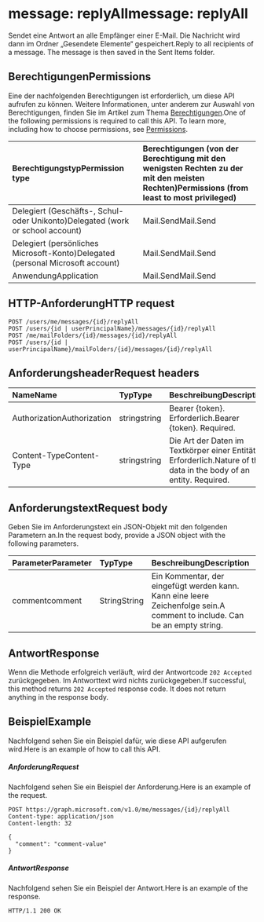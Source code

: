 # <a name="message-replyall"></a><span data-ttu-id="c1fb5-101">message: replyAll</span><span class="sxs-lookup"><span data-stu-id="c1fb5-101">message: replyAll</span></span>

<span data-ttu-id="c1fb5-p101">Sendet eine Antwort an alle Empfänger einer E-Mail. Die Nachricht wird dann im Ordner „Gesendete Elemente“ gespeichert.</span><span class="sxs-lookup"><span data-stu-id="c1fb5-p101">Reply to all recipients of a message. The message is then saved in the Sent Items folder.</span></span>

## <a name="permissions"></a><span data-ttu-id="c1fb5-104">Berechtigungen</span><span class="sxs-lookup"><span data-stu-id="c1fb5-104">Permissions</span></span>
<span data-ttu-id="c1fb5-p102">Eine der nachfolgenden Berechtigungen ist erforderlich, um diese API aufrufen zu können. Weitere Informationen, unter anderem zur Auswahl von Berechtigungen, finden Sie im Artikel zum Thema [Berechtigungen](../../../concepts/permissions_reference.md).</span><span class="sxs-lookup"><span data-stu-id="c1fb5-p102">One of the following permissions is required to call this API. To learn more, including how to choose permissions, see [Permissions](../../../concepts/permissions_reference.md).</span></span>

|<span data-ttu-id="c1fb5-107">Berechtigungstyp</span><span class="sxs-lookup"><span data-stu-id="c1fb5-107">Permission type</span></span>      | <span data-ttu-id="c1fb5-108">Berechtigungen (von der Berechtigung mit den wenigsten Rechten zu der mit den meisten Rechten)</span><span class="sxs-lookup"><span data-stu-id="c1fb5-108">Permissions (from least to most privileged)</span></span>              |
|:--------------------|:---------------------------------------------------------|
|<span data-ttu-id="c1fb5-109">Delegiert (Geschäfts-, Schul- oder Unikonto)</span><span class="sxs-lookup"><span data-stu-id="c1fb5-109">Delegated (work or school account)</span></span> | <span data-ttu-id="c1fb5-110">Mail.Send</span><span class="sxs-lookup"><span data-stu-id="c1fb5-110">Mail.Send</span></span>    |
|<span data-ttu-id="c1fb5-111">Delegiert (persönliches Microsoft-Konto)</span><span class="sxs-lookup"><span data-stu-id="c1fb5-111">Delegated (personal Microsoft account)</span></span> | <span data-ttu-id="c1fb5-112">Mail.Send</span><span class="sxs-lookup"><span data-stu-id="c1fb5-112">Mail.Send</span></span>    |
|<span data-ttu-id="c1fb5-113">Anwendung</span><span class="sxs-lookup"><span data-stu-id="c1fb5-113">Application</span></span> | <span data-ttu-id="c1fb5-114">Mail.Send</span><span class="sxs-lookup"><span data-stu-id="c1fb5-114">Mail.Send</span></span> |

## <a name="http-request"></a><span data-ttu-id="c1fb5-115">HTTP-Anforderung</span><span class="sxs-lookup"><span data-stu-id="c1fb5-115">HTTP request</span></span>
<!-- { "blockType": "ignored" } -->
```http
POST /users/me/messages/{id}/replyAll
POST /users/{id | userPrincipalName}/messages/{id}/replyAll
POST /me/mailFolders/{id}/messages/{id}/replyAll
POST /users/{id | userPrincipalName}/mailFolders/{id}/messages/{id}/replyAll
```
## <a name="request-headers"></a><span data-ttu-id="c1fb5-116">Anforderungsheader</span><span class="sxs-lookup"><span data-stu-id="c1fb5-116">Request headers</span></span>
| <span data-ttu-id="c1fb5-117">Name</span><span class="sxs-lookup"><span data-stu-id="c1fb5-117">Name</span></span>       | <span data-ttu-id="c1fb5-118">Typ</span><span class="sxs-lookup"><span data-stu-id="c1fb5-118">Type</span></span> | <span data-ttu-id="c1fb5-119">Beschreibung</span><span class="sxs-lookup"><span data-stu-id="c1fb5-119">Description</span></span>|
|:---------------|:--------|:----------|
| <span data-ttu-id="c1fb5-120">Authorization</span><span class="sxs-lookup"><span data-stu-id="c1fb5-120">Authorization</span></span>  | <span data-ttu-id="c1fb5-121">string</span><span class="sxs-lookup"><span data-stu-id="c1fb5-121">string</span></span>  | <span data-ttu-id="c1fb5-p103">Bearer {token}. Erforderlich.</span><span class="sxs-lookup"><span data-stu-id="c1fb5-p103">Bearer {token}. Required.</span></span> |
| <span data-ttu-id="c1fb5-124">Content-Type</span><span class="sxs-lookup"><span data-stu-id="c1fb5-124">Content-Type</span></span> | <span data-ttu-id="c1fb5-125">string</span><span class="sxs-lookup"><span data-stu-id="c1fb5-125">string</span></span>  | <span data-ttu-id="c1fb5-p104">Die Art der Daten im Textkörper einer Entität. Erforderlich.</span><span class="sxs-lookup"><span data-stu-id="c1fb5-p104">Nature of the data in the body of an entity. Required.</span></span> |

## <a name="request-body"></a><span data-ttu-id="c1fb5-128">Anforderungstext</span><span class="sxs-lookup"><span data-stu-id="c1fb5-128">Request body</span></span>
<span data-ttu-id="c1fb5-129">Geben Sie im Anforderungstext ein JSON-Objekt mit den folgenden Parametern an.</span><span class="sxs-lookup"><span data-stu-id="c1fb5-129">In the request body, provide a JSON object with the following parameters.</span></span>

| <span data-ttu-id="c1fb5-130">Parameter</span><span class="sxs-lookup"><span data-stu-id="c1fb5-130">Parameter</span></span>    | <span data-ttu-id="c1fb5-131">Typ</span><span class="sxs-lookup"><span data-stu-id="c1fb5-131">Type</span></span>   |<span data-ttu-id="c1fb5-132">Beschreibung</span><span class="sxs-lookup"><span data-stu-id="c1fb5-132">Description</span></span>|
|:---------------|:--------|:----------|
|<span data-ttu-id="c1fb5-133">comment</span><span class="sxs-lookup"><span data-stu-id="c1fb5-133">comment</span></span>|<span data-ttu-id="c1fb5-134">String</span><span class="sxs-lookup"><span data-stu-id="c1fb5-134">String</span></span>|<span data-ttu-id="c1fb5-p105">Ein Kommentar, der eingefügt werden kann. Kann eine leere Zeichenfolge sein.</span><span class="sxs-lookup"><span data-stu-id="c1fb5-p105">A comment to include. Can be an empty string.</span></span>|

## <a name="response"></a><span data-ttu-id="c1fb5-137">Antwort</span><span class="sxs-lookup"><span data-stu-id="c1fb5-137">Response</span></span>

<span data-ttu-id="c1fb5-p106">Wenn die Methode erfolgreich verläuft, wird der Antwortcode `202 Accepted` zurückgegeben. Im Antworttext wird nichts zurückgegeben.</span><span class="sxs-lookup"><span data-stu-id="c1fb5-p106">If successful, this method returns `202 Accepted` response code. It does not return anything in the response body.</span></span>

## <a name="example"></a><span data-ttu-id="c1fb5-140">Beispiel</span><span class="sxs-lookup"><span data-stu-id="c1fb5-140">Example</span></span>
<span data-ttu-id="c1fb5-141">Nachfolgend sehen Sie ein Beispiel dafür, wie diese API aufgerufen wird.</span><span class="sxs-lookup"><span data-stu-id="c1fb5-141">Here is an example of how to call this API.</span></span>
##### <a name="request"></a><span data-ttu-id="c1fb5-142">Anforderung</span><span class="sxs-lookup"><span data-stu-id="c1fb5-142">Request</span></span>
<span data-ttu-id="c1fb5-143">Nachfolgend sehen Sie ein Beispiel der Anforderung.</span><span class="sxs-lookup"><span data-stu-id="c1fb5-143">Here is an example of the request.</span></span>
<!-- {
  "blockType": "request",
  "name": "message_replyall"
}-->
```http
POST https://graph.microsoft.com/v1.0/me/messages/{id}/replyAll
Content-type: application/json
Content-length: 32

{
  "comment": "comment-value"
}
```


##### <a name="response"></a><span data-ttu-id="c1fb5-144">Antwort</span><span class="sxs-lookup"><span data-stu-id="c1fb5-144">Response</span></span>
<span data-ttu-id="c1fb5-145">Nachfolgend sehen Sie ein Beispiel der Antwort.</span><span class="sxs-lookup"><span data-stu-id="c1fb5-145">Here is an example of the response.</span></span>
<!-- {
  "blockType": "response",
  "truncated": true
} -->
```http
HTTP/1.1 200 OK
```

<!-- uuid: 8fcb5dbc-d5aa-4681-8e31-b001d5168d79
2015-10-25 14:57:30 UTC -->
<!-- {
  "type": "#page.annotation",
  "description": "message: replyAll",
  "keywords": "",
  "section": "documentation",
  "tocPath": ""
}-->
